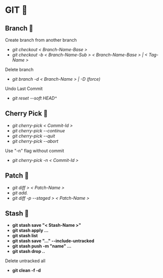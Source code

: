 
# GIT :rainbow: 

## Branch  :evergreen_tree:

Create branch from another branch

- *git checkout < Branch-Name-Base >*  
- *git checkout -b < Branch-Name-Sub > < Branch-Name-Base > | < Tag-Name >*  

Delete branch  
- *git branch -d < Branch-Name > | -D (force)*

Undo Last Commit 
- *git reset --soft HEAD^* 

## Cherry Pick  :cherries:
- *git cherry-pick < Commit-Id >*  
- *git cherry-pick --continue*  
- *git cherry-pick --quit*  
- *git cherry-pick --abort* 

Use "-n" flag without commit
- *git cherry-pick -n  < Commit-Id >*

## Patch  :jeans:
- *git diff > < Patch-Name >*
- *git add.*
- *git diff -p --staged >  < Patch-Name >*

## Stash  :briefcase:
- **git stash save "< Stash-Name >"**
- **git stash apply ...**
- **git stash list**
- **git stash save "..." --include-untracked**
- **git stash push -m "name" ...**
- **git stash drop ..**

Delete untracked all  
- **git clean -f -d**
